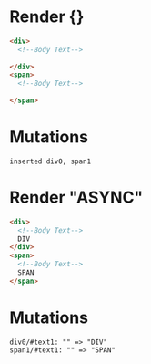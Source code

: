 # Render {}
```html
<div>
  <!--Body Text-->
  ‍
</div>
<span>
  <!--Body Text-->
  ‍
</span>
```

# Mutations
```
inserted div0, span1
```


# Render "ASYNC"
```html
<div>
  <!--Body Text-->
  DIV
</div>
<span>
  <!--Body Text-->
  SPAN
</span>
```

# Mutations
```
div0/#text1: "‍" => "DIV"
span1/#text1: "‍" => "SPAN"
```